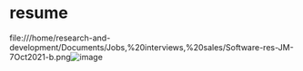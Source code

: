 # resume
file:///home/research-and-development/Documents/Jobs,%20interviews,%20sales/Software-res-JM-7Oct2021-b.png![image](https://user-images.githubusercontent.com/67705789/136709443-ddfbf5b5-9813-4436-bf23-23aa2e918146.png)
